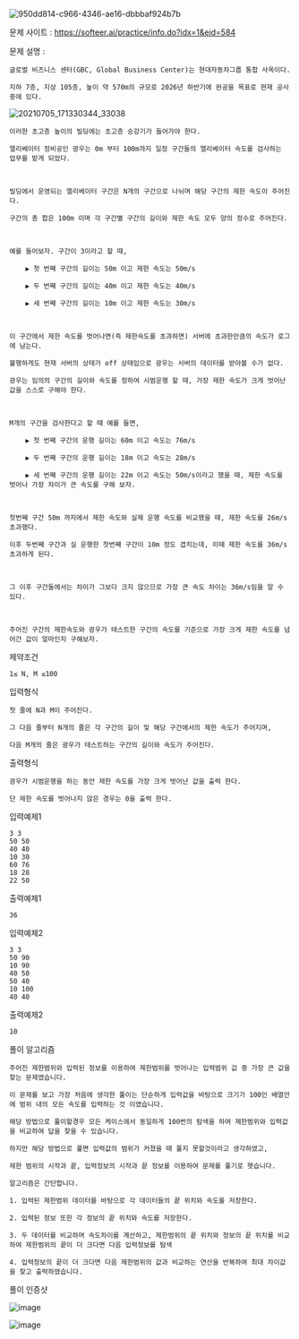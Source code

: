 ![950dd814-c966-4346-ae16-dbbbaf924b7b](https://user-images.githubusercontent.com/57944215/212319326-918e068e-2277-4e82-8974-0ab2b1ab4bbe.jpg)


문제 사이트 : https://softeer.ai/practice/info.do?idx=1&eid=584

문제 설명 :

    글로벌 비즈니스 센터(GBC, Global Business Center)는 현대자동차그룹 통합 사옥이다.

    지하 7층, 지상 105층, 높이 약 570m의 규모로 2026년 하반기에 완공을 목표로 현재 공사 중에 있다.


![20210705_171330344_33038](https://user-images.githubusercontent.com/57944215/212316752-d47cbc78-a5a5-4db8-8bb5-90870630b0f6.jpg)




    이러한 초고층 높이의 빌딩에는 초고층 승강기가 들어가야 한다. 
    
    엘리베이터 정비공인 광우는 0m 부터 100m까지 일정 구간들의 엘리베이터 속도를 검사하는 업무를 맡게 되었다.



    빌딩에서 운영되는 엘리베이터 구간은 N개의 구간으로 나뉘며 해당 구간의 제한 속도이 주어진다.
    
    구간의 총 합은 100m 이며 각 구간별 구간의 길이와 제한 속도 모두 양의 정수로 주어진다.



    예를 들어보자. 구간이 3이라고 할 때,

        ▶ 첫 번째 구간의 길이는 50m 이고 제한 속도는 50m/s

        ▶ 두 번째 구간의 길이는 40m 이고 제한 속도는 40m/s

        ▶ 세 번째 구간의 길이는 10m 이고 제한 속도는 30m/s



    이 구간에서 제한 속도를 벗어나면(즉 제한속도를 초과하면) 서버에 초과한만큼의 속도가 로그에 남는다. 

    불행하게도 현재 서버의 상태가 off 상태임으로 광우는 서버의 데이터를 받아볼 수가 없다. 

    광우는 임의의 구간의 길이와 속도를 정하여 시범운행 할 때, 가장 제한 속도가 크게 벗어난 값을 스스로 구해야 한다.



    M개의 구간을 검사한다고 할 때 예를 들면,

        ▶ 첫 번째 구간의 운행 길이는 60m 이고 속도는 76m/s

        ▶ 두 번째 구간의 운행 길이는 18m 이고 속도는 28m/s

        ▶ 세 번째 구간의 운행 길이는 22m 이고 속도는 50m/s이라고 했을 때, 제한 속도를 벗어나 가장 차이가 큰 속도를 구해 보자.



    첫번째 구간 50m 까지에서 제한 속도와 실제 운행 속도를 비교했을 때, 제한 속도를 26m/s 초과했다. 
    
    이후 두번째 구간과 실 운행한 첫번째 구간이 10m 정도 겹치는데, 이때 제한 속도를 36m/s 초과하게 된다.



    그 이후 구간들에서는 차이가 그보다 크지 않으므로 가장 큰 속도 차이는 36m/s임을 알 수 있다.



    주어진 구간의 제한속도와 광우가 테스트한 구간의 속도를 기준으로 가장 크게 제한 속도를 넘어간 값이 얼마인지 구해보자.

제약조건

    1≤ N, M ≤100

입력형식

    첫 줄에 N과 M이 주어진다.
    
    그 다음 줄부터 N개의 줄은 각 구간의 길이 및 해당 구간에서의 제한 속도가 주어지며, 
    
    다음 M개의 줄은 광우가 테스트하는 구간의 길이와 속도가 주어진다.

출력형식

    광우가 시범운행을 하는 동안 제한 속도를 가장 크게 벗어난 값을 출력 한다. 
    
    단 제한 속도를 벗어나지 않은 경우는 0을 출력 한다.

입력예제1

    3 3
    50 50
    40 40
    10 30
    60 76
    18 28
    22 50

출력예제1

    36

입력예제2

    3 3
    50 90
    10 90
    40 50
    50 40
    10 100
    40 40

출력예제2

    10
    
풀이 알고리즘

    주어진 제한범위와 입력된 정보를 이용하여 제한범위를 벗어나는 입력범위 값 중 가장 큰 값을 찾는 문제였습니다.
    
    이 문제를 보고 가장 처음에 생각한 풀이는 단순하게 입력값을 바탕으로 크기가 100인 배열안에 범위 내의 모든 속도를 입력하는 것 이였습니다.
    
    해당 방법으로 풀이할경우 모든 케이스에서 동일하게 100번의 탐색을 하여 제한범위와 입력값을 비교하여 답을 찾을 수 있습니다.
    
    하지만 해당 방법으로 풀면 입력값의 범위가 커졌을 때 풀지 못할것이라고 생각하였고, 
    
    제한 범위의 시작과 끝, 입력정보의 시작과 끝 정보를 이용하여 문제를 풀기로 햇습니다.
    
    알고리즘은 간단합니다.
    
    1. 입력된 제한범위 데이터를 바탕으로 각 데이터들의 끝 위치와 속도를 저장한다.
    
    2. 입력된 정보 또한 각 정보의 끝 위치와 속도를 저장한다.
    
    3. 두 데이터를 비교하며 속도차이를 계산하고, 제한범위의 끝 위치와 정보의 끝 위치를 비교하여 제한범위의 끝이 더 크다면 다음 입력정보를 탐색
    
    4. 입력정보의 끝이 더 크다면 다음 제한범위의 값과 비교하는 연산을 반복하여 최대 차이값을 찾고 출력하였습니다.
    
풀이 인증샷 

![image](https://user-images.githubusercontent.com/57944215/212317901-e417af8b-0bd1-4c1a-ae0a-c43d42e45775.png)

![image](https://user-images.githubusercontent.com/57944215/212317943-eda9be99-6774-433f-a7a4-9b2171d03026.png)

    
